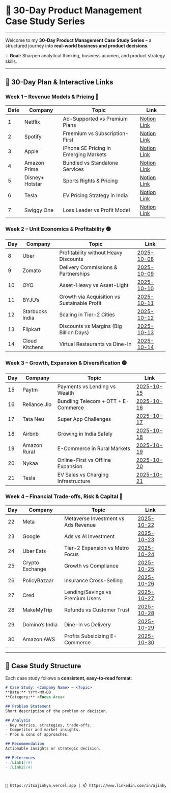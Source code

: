 # 🚀 30-Day Product Management Case Study Series



---


Welcome to my **30-Day Product Management Case Study Series** – a structured journey into **real-world business and product decisions**.  

💡 **Goal:** Sharpen analytical thinking, business acumen, and product strategy skills.

---

## 📅 30-Day Plan & Interactive Links

### **Week 1 – Revenue Models & Pricing** 🔵
| Date     | Company              | Topic                                          | Link                                                                |
|----------|----------------------|------------------------------------------------|-------------------------------------------------------------------- |
| 1        | Netflix              | Ad-Supported vs Premium Plans                  | [Notion Link](Case-Studies/2025-10-01_netflix-ad-vs-premium.md)      |
| 2        | Spotify              | Freemium vs Subscription-First                 | [Notion Link](Case-Studies/2025-10-02_spotify-freemium.md)           |
| 3        | Apple                | iPhone SE Pricing in Emerging Markets          | [Notion Link](Case-Studies/2025-10-03_apple-iphone-se-pricing.md)    |
| 4        | Amazon Prime         | Bundled vs Standalone Services                 | [Notion Link](Case-Studies/2025-10-04_amazon-prime-bundling.md)      |
| 5        | Disney+ Hotstar      | Sports Rights & Pricing                        | [Notion Link](Case-Studies/2025-10-05_hotstar-sports-pricing.md)     |
| 6        | Tesla                | EV Pricing Strategy in India                   | [Notion Link](Case-Studies/2025-10-06_tesla-ev-pricing.md)           |
| 7        | Swiggy One           | Loss Leader vs Profit Model                    | [Notion Link](Case-Studies/2025-10-07_swiggy-one-profit.md)          |

### **Week 2 – Unit Economics & Profitability** 🟢
| Day | Company | Topic | Link |
|-----|---------|-------|------|
| 8 | Uber | Profitability without Heavy Discounts | [2025-10-08](Case-Studies/2025-10-08_uber-profitability.md) |
| 9 | Zomato | Delivery Commissions & Partnerships | [2025-10-09](Case-Studies/2025-10-09_zomato-commissions.md) |
| 10 | OYO | Asset-Heavy vs Asset-Light | [2025-10-10](Case-Studies/2025-10-10_oyo-model.md) |
| 11 | BYJU’s | Growth via Acquisition vs Sustainable Profit | [2025-10-11](Case-Studies/2025-10-11_byjus-growth.md) |
| 12 | Starbucks India | Scaling in Tier-2 Cities | [2025-10-12](Case-Studies/2025-10-12_starbucks-tier2.md) |
| 13 | Flipkart | Discounts vs Margins (Big Billion Days) | [2025-10-13](Case-Studies/2025-10-13_flipkart-discounts.md) |
| 14 | Cloud Kitchens | Virtual Restaurants vs Dine-In | [2025-10-14](Case-Studies/2025-10-14_cloud-kitchens.md) |

### **Week 3 – Growth, Expansion & Diversification** 🟡
| Day | Company | Topic | Link |
|-----|---------|-------|------|
| 15 | Paytm | Payments vs Lending vs Wealth | [2025-10-15](Case-Studies/2025-10-15_paytm-growth.md) |
| 16 | Reliance Jio | Bundling Telecom + OTT + E-Commerce | [2025-10-16](Case-Studies/2025-10-16_jio-bundling.md) |
| 17 | Tata Neu | Super App Challenges | [2025-10-17](Case-Studies/2025-10-17_tataneu-superapp.md) |
| 18 | Airbnb | Growing in India Safely | [2025-10-18](Case-Studies/2025-10-18_airbnb-india.md) |
| 19 | Amazon Rural | E-Commerce in Rural Markets | [2025-10-19](Case-Studies/2025-10-19_amazon-rural.md) |
| 20 | Nykaa | Online-First vs Offline Expansion | [2025-10-20](Case-Studies/2025-10-20_nykaa-expansion.md) |
| 21 | Tesla | EV Sales vs Charging Infrastructure | [2025-10-21](Case-Studies/2025-10-21_tesla-infra.md) |

### **Week 4 – Financial Trade-offs, Risk & Capital** 🔴
| Day | Company | Topic | Link |
|-----|---------|-------|------|
| 22 | Meta | Metaverse Investment vs Ads Revenue | [2025-10-22](Case-Studies/2025-10-22_meta-metaverse.md) |
| 23 | Google | Ads vs AI Investment | [2025-10-23](Case-Studies/2025-10-23_google-ai.md) |
| 24 | Uber Eats | Tier-2 Expansion vs Metro Focus | [2025-10-24](Case-Studies/2025-10-24_uber-eats.md) |
| 25 | Crypto Exchange | Growth vs Compliance | [2025-10-25](Case-Studies/2025-10-25_crypto.md) |
| 26 | PolicyBazaar | Insurance Cross-Selling | [2025-10-26](Case-Studies/2025-10-26_policybazaar.md) |
| 27 | Cred | Lending/Savings vs Premium Users | [2025-10-27](Case-Studies/2025-10-27_cred.md) |
| 28 | MakeMyTrip | Refunds vs Customer Trust | [2025-10-28](Case-Studies/2025-10-28_makemytrip.md) |
| 29 | Domino’s India | Dine-In vs Delivery | [2025-10-29](Case-Studies/2025-10-29_dominos.md) |
| 30 | Amazon AWS | Profits Subsidizing E-Commerce | [2025-10-30](Case-Studies/2025-10-30_aws.md) |

---

## 📝 Case Study Structure

Each case study follows a **consistent, easy-to-read format**:

```markdown
# Case Study: <Company Name> – <Topic>
**Date:** YYYY-MM-DD  
**Category:** <Focus Area>  

## Problem Statement
Short description of the problem or decision.

## Analysis
- Key metrics, strategies, trade-offs.
- Competitor and market insights.
- Pros & cons of approaches.

## Recommendation
Actionable insights or strategic decision.

## References
- [Link1](#)
- [Link2](#)



🔗 https://itsajinkya.vercel.app | 📫 https://www.linkedin.com/in/ajinkya2004
